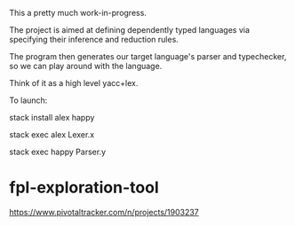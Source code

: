 This a pretty much work-in-progress.

The project is aimed at defining dependently typed languages via specifying their inference and reduction rules.

The program then generates our target language's parser and typechecker, so we can play around with the language.

Think of it as a high level yacc+lex.



To launch:

stack install alex happy

stack exec alex Lexer.x

stack exec happy Parser.y

# fpl-exploration-tool

https://www.pivotaltracker.com/n/projects/1903237
